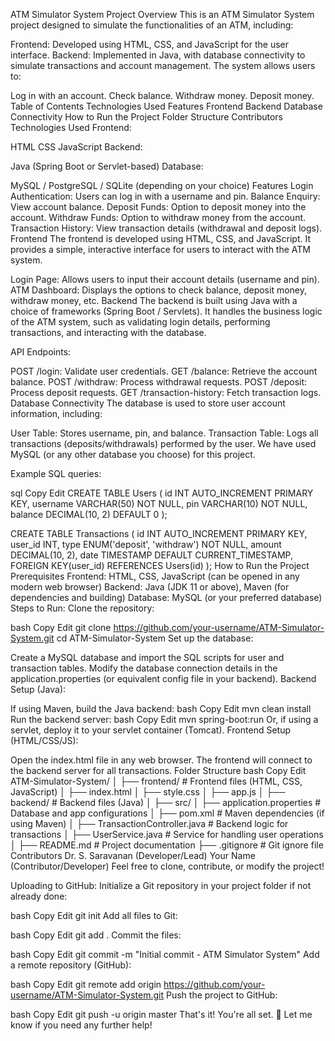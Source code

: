 ATM Simulator System
Project Overview
This is an ATM Simulator System project designed to simulate the functionalities of an ATM, including:

Frontend: Developed using HTML, CSS, and JavaScript for the user interface.
Backend: Implemented in Java, with database connectivity to simulate transactions and account management.
The system allows users to:

Log in with an account.
Check balance.
Withdraw money.
Deposit money.
Table of Contents
Technologies Used
Features
Frontend
Backend
Database Connectivity
How to Run the Project
Folder Structure
Contributors
Technologies Used
Frontend:

HTML
CSS
JavaScript
Backend:

Java (Spring Boot or Servlet-based)
Database:

MySQL / PostgreSQL / SQLite (depending on your choice)
Features
Login Authentication: Users can log in with a username and pin.
Balance Enquiry: View account balance.
Deposit Funds: Option to deposit money into the account.
Withdraw Funds: Option to withdraw money from the account.
Transaction History: View transaction details (withdrawal and deposit logs).
Frontend
The frontend is developed using HTML, CSS, and JavaScript. It provides a simple, interactive interface for users to interact with the ATM system.

Login Page: Allows users to input their account details (username and pin).
ATM Dashboard: Displays the options to check balance, deposit money, withdraw money, etc.
Backend
The backend is built using Java with a choice of frameworks (Spring Boot / Servlets). It handles the business logic of the ATM system, such as validating login details, performing transactions, and interacting with the database.

API Endpoints:

POST /login: Validate user credentials.
GET /balance: Retrieve the account balance.
POST /withdraw: Process withdrawal requests.
POST /deposit: Process deposit requests.
GET /transaction-history: Fetch transaction logs.
Database Connectivity
The database is used to store user account information, including:

User Table: Stores username, pin, and balance.
Transaction Table: Logs all transactions (deposits/withdrawals) performed by the user.
We have used MySQL (or any other database you choose) for this project.

Example SQL queries:

sql
Copy
Edit
CREATE TABLE Users (
    id INT AUTO_INCREMENT PRIMARY KEY,
    username VARCHAR(50) NOT NULL,
    pin VARCHAR(10) NOT NULL,
    balance DECIMAL(10, 2) DEFAULT 0
);

CREATE TABLE Transactions (
    id INT AUTO_INCREMENT PRIMARY KEY,
    user_id INT,
    type ENUM('deposit', 'withdraw') NOT NULL,
    amount DECIMAL(10, 2),
    date TIMESTAMP DEFAULT CURRENT_TIMESTAMP,
    FOREIGN KEY(user_id) REFERENCES Users(id)
);
How to Run the Project
Prerequisites
Frontend: HTML, CSS, JavaScript (can be opened in any modern web browser)
Backend: Java (JDK 11 or above), Maven (for dependencies and building)
Database: MySQL (or your preferred database)
Steps to Run:
Clone the repository:

bash
Copy
Edit
git clone https://github.com/your-username/ATM-Simulator-System.git
cd ATM-Simulator-System
Set up the database:

Create a MySQL database and import the SQL scripts for user and transaction tables.
Modify the database connection details in the application.properties (or equivalent config file in your backend).
Backend Setup (Java):

If using Maven, build the Java backend:
bash
Copy
Edit
mvn clean install
Run the backend server:
bash
Copy
Edit
mvn spring-boot:run
Or, if using a servlet, deploy it to your servlet container (Tomcat).
Frontend Setup (HTML/CSS/JS):

Open the index.html file in any web browser.
The frontend will connect to the backend server for all transactions.
Folder Structure
bash
Copy
Edit
ATM-Simulator-System/
│
├── frontend/                      # Frontend files (HTML, CSS, JavaScript)
│   ├── index.html
│   ├── style.css
│   ├── app.js
│
├── backend/                       # Backend files (Java)
│   ├── src/
│   ├── application.properties     # Database and app configurations
│   ├── pom.xml                    # Maven dependencies (if using Maven)
│   ├── TransactionController.java # Backend logic for transactions
│   ├── UserService.java           # Service for handling user operations
│
├── README.md                      # Project documentation
├── .gitignore                     # Git ignore file
Contributors
Dr. S. Saravanan (Developer/Lead)
Your Name (Contributor/Developer)
Feel free to clone, contribute, or modify the project!

Uploading to GitHub:
Initialize a Git repository in your project folder if not already done:

bash
Copy
Edit
git init
Add all files to Git:

bash
Copy
Edit
git add .
Commit the files:

bash
Copy
Edit
git commit -m "Initial commit - ATM Simulator System"
Add a remote repository (GitHub):

bash
Copy
Edit
git remote add origin https://github.com/your-username/ATM-Simulator-System.git
Push the project to GitHub:

bash
Copy
Edit
git push -u origin master
That's it! You're all set. 🚀
Let me know if you need any further help!
